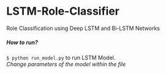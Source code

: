 # LSTM-Role-Classifier
Role Classification using Deep LSTM and Bi-LSTM Networks

##### How to run?
```$ python run_model.py``` to run LSTM Model.  
_Change parameters of the model within the file_
